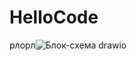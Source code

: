 # HelloCode
рлорл![Блок-схема drawio](https://user-images.githubusercontent.com/112018778/198824912-88e060ce-eae0-468a-8658-ff667b814a7b.png)
